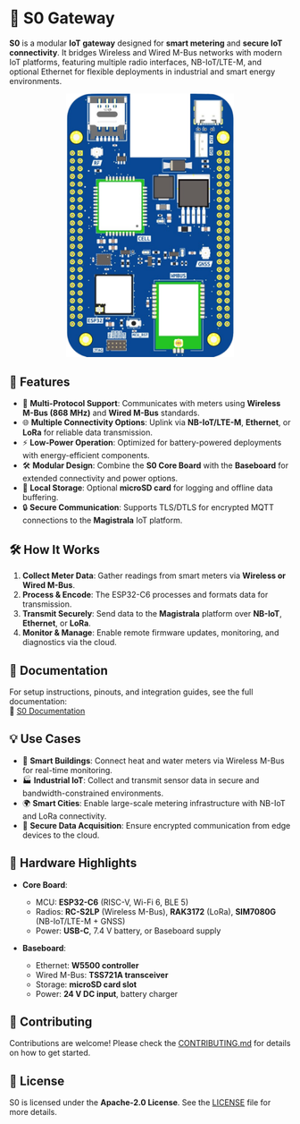 # 🔌 S0 Gateway

**S0** is a modular **IoT gateway** designed for **smart metering** and **secure IoT connectivity**. It bridges Wireless and Wired M-Bus networks with modern IoT platforms, featuring multiple radio interfaces, NB-IoT/LTE-M, and optional Ethernet for flexible deployments in industrial and smart energy environments.

<p align="center">
  <img src="docs/img/s0.png" alt="S0 Board" width="300"/>
</p>

## 🌟 Features

- 📡 **Multi-Protocol Support**: Communicates with meters using **Wireless M-Bus (868 MHz)** and **Wired M-Bus** standards.
- 🌐 **Multiple Connectivity Options**: Uplink via **NB-IoT/LTE-M**, **Ethernet**, or **LoRa** for reliable data transmission.
- ⚡ **Low-Power Operation**: Optimized for battery-powered deployments with energy-efficient components.
- 🛠️ **Modular Design**: Combine the **S0 Core Board** with the **Baseboard** for extended connectivity and power options.
- 💾 **Local Storage**: Optional **microSD card** for logging and offline data buffering.
- 🔒 **Secure Communication**: Supports TLS/DTLS for encrypted MQTT connections to the **Magistrala** IoT platform.

## 🛠️ How It Works

1. **Collect Meter Data**: Gather readings from smart meters via **Wireless or Wired M-Bus**.
2. **Process & Encode**: The ESP32-C6 processes and formats data for transmission.
3. **Transmit Securely**: Send data to the **Magistrala** platform over **NB-IoT**, **Ethernet**, or **LoRa**.
4. **Monitor & Manage**: Enable remote firmware updates, monitoring, and diagnostics via the cloud.

## 📖 Documentation

For setup instructions, pinouts, and integration guides, see the full documentation:  
🔗 [S0 Documentation](https://github.com/absmach/s0-docs)

## 💡 Use Cases

- 🏢 **Smart Buildings**: Connect heat and water meters via Wireless M-Bus for real-time monitoring.
- 🏭 **Industrial IoT**: Collect and transmit sensor data in secure and bandwidth-constrained environments.
- 🌍 **Smart Cities**: Enable large-scale metering infrastructure with NB-IoT and LoRa connectivity.
- 🔐 **Secure Data Acquisition**: Ensure encrypted communication from edge devices to the cloud.

## 🔧 Hardware Highlights

- **Core Board**:
  - MCU: **ESP32-C6** (RISC-V, Wi-Fi 6, BLE 5)
  - Radios: **RC-S2LP** (Wireless M-Bus), **RAK3172** (LoRa), **SIM7080G** (NB-IoT/LTE-M + GNSS)
  - Power: **USB-C**, 7.4 V battery, or Baseboard supply

- **Baseboard**:
  - Ethernet: **W5500 controller**
  - Wired M-Bus: **TSS721A transceiver**
  - Storage: **microSD card slot**
  - Power: **24 V DC input**, battery charger

## 🤝 Contributing

Contributions are welcome! Please check the [CONTRIBUTING.md](#) for details on how to get started.

## 📜 License

S0 is licensed under the **Apache-2.0 License**. See the [LICENSE](LICENSE) file for more details.

